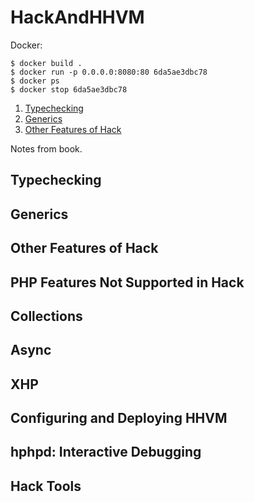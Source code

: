 # HackAndHHVM

Docker:
```
$ docker build .
$ docker run -p 0.0.0.0:8080:80 6da5ae3dbc78
$ docker ps
$ docker stop 6da5ae3dbc78
```

1. [Typechecking](#typechecking)
2. [Generics](#generics)
3. [Other Features of Hack](#other-features-of-hack)

Notes from book.

## Typechecking

## Generics

## Other Features of Hack

## PHP Features Not Supported in Hack

## Collections

## Async

## XHP

## Configuring and Deploying HHVM

## hphpd: Interactive Debugging

## Hack Tools

